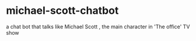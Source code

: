 # michael-scott-chatbot
a chat bot that talks like Michael Scott , the main character in 'The office' TV show  
